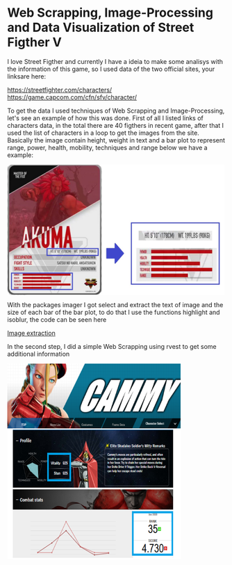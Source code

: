 # Web Scrapping, Image-Processing and Data Visualization of Street Figther V 

I love Street Figther and currently I have a ideia to make some analisys with the information of this game, so I used data of the two official sites, your linksare here:

https://streetfighter.com/characters/
https://game.capcom.com/cfn/sfv/character/

To get the data I used techniques of Web Scrapping and Image-Processing, let's see an example of how this was done.
First of all I listed links of characters data, in the total there are 40 figthers in recent game, after that I used the list of characters in a loop to get the images from the site. Basically the image contain height, weight in text and a bar plot to represent range, power, health, mobility, techniques and range below we have a example:

<img align="center" width="500" height="300" src="https://github.com/WOLFurriell/StreetFigtherV/blob/master/04.auxiliar/akuma_exemplo.jpg">

With the packages imager I got select and extract the text of image and the size of each bar of the bar plot, to do that I use the functions highlight and isoblur, the code can be seen here

[Image extraction](https://github.com/WOLFurriell/StreetFigtherV/blob/master/pgms%20-GIT/02.Tratamento_Imagens.R)

In the second step, I did a simple Web Scrapping using rvest to get some additional information

<img align="center" width="400" height="450" src="https://github.com/WOLFurriell/StreetFigtherV/blob/master/04.auxiliar/ex_cammy.png">

